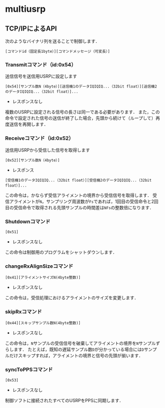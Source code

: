 # multiusrp


## TCP/IPによるAPI

次のようなバイナリ列を送ることで制御します．

```
[コマンドid（固定長1byte）][コマンドメッセージ（可変長）]
```

### Transmitコマンド（id:0x54）

送信信号を送信用USRPに設定します

```
[0x54][サンプル数N（4byte）][送信機1のデータIQIQIQ...（32bit float）][送信機2のデータIQIQIQ...（32bit float）]...
```

* レスポンスなし

複数のUSRPに設定される信号の長さは同一である必要があります．
また，この命令で設定された信号の送信が終了した場合，先頭から続けて（ループして）再度送信を再開します．

### Receiveコマンド（id:0x52）

送信用USRPから受信した信号を取得します

```
[0x52][サンプル数N（4byte）]
```

* レスポンス

```
[受信機1のデータIQIQIQ...（32bit float）][受信機2のデータIQIQIQ...（32bit float）]...
```

この命令は，かならず受信アライメントの境界から受信信号を取得します．
受信アライメントが`N`，サンプリング周波数が`Fs`であれば，1回目の受信命令と2回目の受信命令で取得される先頭サンプルの時間差は`NFs`の整数倍になります．

### Shutdownコマンド

```
[0x51]
```

* レスポンスなし

この命令は制御用のプログラムをシャットダウンします．


### changeRxAlignSizeコマンド

```
[0x41][アライメントサイズN(4byte整数)]
```

* レスポンスなし

この命令は，受信処理におけるアライメントのサイズを変更します．


### skipRxコマンド

```
[0x44][スキップサンプル数N(4byte整数)]
```

* レスポンスなし

この命令は，`N`サンプルの受信信号を破棄してアライメントの境界を`N`サンプルずらします．
たとえば，既知の遅延サンプル数`D`が分かっている場合には`D`サンプルだけスキップすれば，アライメントの境界と信号の先頭が揃います．


### syncToPPSコマンド

```
[0x53]
```

* レスポンスなし

制御ソフトに接続されたすべてのUSRPをPPSに同期します．
